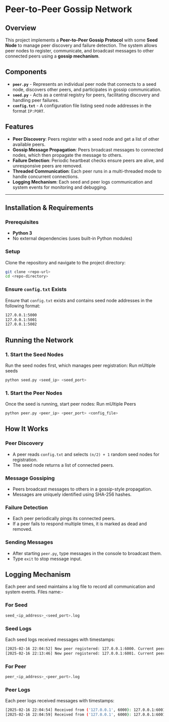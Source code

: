 # Peer-to-Peer Gossip Network

## Overview
This project implements a **Peer-to-Peer Gossip Protocol** with some **Seed Node** to manage peer discovery and failure detection. The system allows peer nodes to register, communicate, and broadcast messages to other connected peers using a **gossip mechanism**.

## Components

- **`peer.py`** - Represents an individual peer node that connects to a seed node, discovers other peers, and participates in gossip communication.
- **`seed.py`** - Acts as a central registry for peers, facilitating discovery and handling peer failures.
- **`config.txt`** - A configuration file listing seed node addresses in the format `IP:PORT`.

## Features

- **Peer Discovery**: Peers register with a seed node and get a list of other available peers.
- **Gossip Message Propagation**: Peers broadcast messages to connected nodes, which then propagate the message to others.
- **Failure Detection**: Periodic heartbeat checks ensure peers are alive, and unresponsive peers are removed.
- **Threaded Communication**: Each peer runs in a multi-threaded mode to handle concurrent connections.
- **Logging Mechanism**: Each seed and peer logs communication and system events for monitoring and debugging.

---

## Installation & Requirements

### Prerequisites
- **Python 3**
- No external dependencies (uses built-in Python modules)

### Setup
Clone the repository and navigate to the project directory:

```sh
git clone <repo-url>
cd <repo-directory>
```

### Ensure `config.txt` Exists

Ensure that `config.txt` exists and contains seed node addresses in the following format:

```txt
127.0.0.1:5000
127.0.0.1:5001
127.0.0.1:5002 
```

## Running the Network

### 1. Start the Seed Nodes
Run the seed nodes first, which manages peer registration:
Run mUltiple seeds

```sh
python seed.py <seed_ip> <seed_port>
```

### 1. Start the Peer Nodes
Once the seed is running, start peer nodes:
Run mUltiple Peers

```sh
python peer.py <peer_ip> <peer_port> <config_file>
```


## How It Works

### Peer Discovery
- A peer reads `config.txt` and selects `(n/2) + 1` random seed nodes for registration.  
- The seed node returns a list of connected peers.  

### Message Gossiping
- Peers broadcast messages to others in a gossip-style propagation.  
- Messages are uniquely identified using SHA-256 hashes.  

### Failure Detection
- Each peer periodically pings its connected peers.  
- If a peer fails to respond multiple times, it is marked as dead and removed.  

### Sending Messages
- After starting `peer.py`, type messages in the console to broadcast them.  
- Type `exit` to stop message input.


## Logging Mechanism
Each peer and seed maintains a log file to record all communication and system events.
Files name:-
### For Seed
```sh
seed_<ip_address>_<seed_port>.log
```

### Seed Logs
Each seed logs received messages with timestamps:
```sh
[2025-02-16 22:04:52] New peer registered: 127.0.0.1:6000. Current peers: {('127.0.0.1', 6000)}
[2025-02-16 22:13:46] New peer registered: 127.0.0.1:6001. Current peers: {('127.0.0.1', 6001)}
```

### For Peer
```sh
peer_<ip_address>_<peer_port>.log
```

### Peer Logs
Each peer logs received messages with timestamps:
```sh
[2025-02-16 22:04:54] Received from ('127.0.0.1', 6000): 127.0.0.1:6001 - 2025-02-16 22:04:54:127.0.0.1:'Hi checking the working 0'
[2025-02-16 22:04:59] Received from ('127.0.0.1', 6000): 127.0.0.1:6001 - 2025-02-16 22:04:59:127.0.0.1:'Hi checking the working 1'
```

